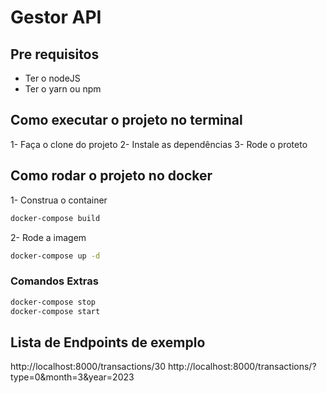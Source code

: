 # Gestor API

## Pre requisitos
- Ter o nodeJS
- Ter o yarn ou npm

## Como executar o projeto no terminal

 1- Faça o clone do projeto
 2- Instale as dependências
 3- Rode o proteto

 ## Como rodar o projeto no docker

 1- Construa o container
 ```bash
 docker-compose build
 ```
 2- Rode a imagem
 ```bash
docker-compose up -d
```

### Comandos Extras
```bash
docker-compose stop
docker-compose start
```
## Lista de Endpoints de exemplo

http://localhost:8000/transactions/30
http://localhost:8000/transactions/?type=0&month=3&year=2023
